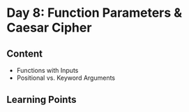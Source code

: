 # Day 8: Function Parameters & Caesar Cipher
## Content
* Functions with Inputs
* Positional vs. Keyword Arguments

## Learning Points

